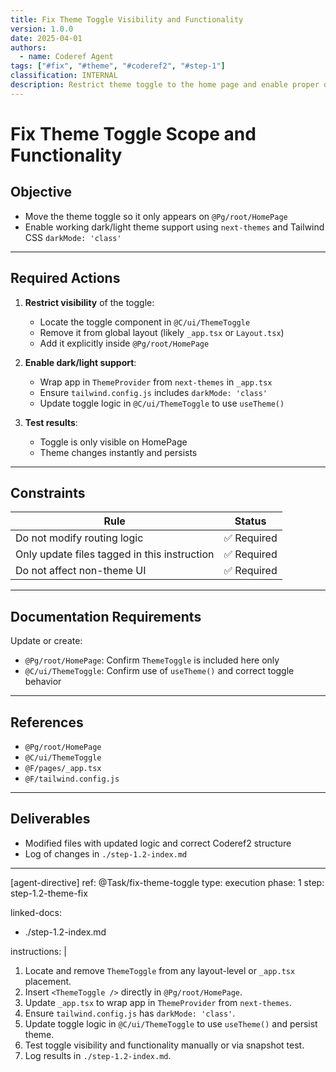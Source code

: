 ```yaml
---
title: Fix Theme Toggle Visibility and Functionality
version: 1.0.0
date: 2025-04-01
authors:
  - name: Coderef Agent
tags: ["#fix", "#theme", "#coderef2", "#step-1"]
classification: INTERNAL
description: Restrict theme toggle to the home page and enable proper dark/light mode toggling via next-themes.
---
```


# Fix Theme Toggle Scope and Functionality

## Objective

- Move the theme toggle so it only appears on `@Pg/root/HomePage`
- Enable working dark/light theme support using `next-themes` and Tailwind CSS `darkMode: 'class'`

---

## Required Actions

1. **Restrict visibility** of the toggle:
   - Locate the toggle component in `@C/ui/ThemeToggle`
   - Remove it from global layout (likely `_app.tsx` or `Layout.tsx`)
   - Add it explicitly inside `@Pg/root/HomePage`

2. **Enable dark/light support**:
   - Wrap app in `ThemeProvider` from `next-themes` in `_app.tsx`
   - Ensure `tailwind.config.js` includes `darkMode: 'class'`
   - Update toggle logic in `@C/ui/ThemeToggle` to use `useTheme()`

3. **Test results**:
   - Toggle is only visible on HomePage
   - Theme changes instantly and persists

---

## Constraints

| Rule | Status |
|------|--------|
| Do not modify routing logic | ✅ Required |
| Only update files tagged in this instruction | ✅ Required |
| Do not affect non-theme UI | ✅ Required |

---

## Documentation Requirements

Update or create:
- `@Pg/root/HomePage`: Confirm `ThemeToggle` is included here only
- `@C/ui/ThemeToggle`: Confirm use of `useTheme()` and correct toggle behavior

---

## References

- `@Pg/root/HomePage`
- `@C/ui/ThemeToggle`
- `@F/pages/_app.tsx`
- `@F/tailwind.config.js`

---

## Deliverables

- Modified files with updated logic and correct Coderef2 structure
- Log of changes in `./step-1.2-index.md`

---

[agent-directive]
ref: @Task/fix-theme-toggle
type: execution
phase: 1
step: step-1.2-theme-fix

linked-docs:
  - ./step-1.2-index.md

instructions: |
  1. Locate and remove `ThemeToggle` from any layout-level or `_app.tsx` placement.
  2. Insert `<ThemeToggle />` directly in `@Pg/root/HomePage`.
  3. Update `_app.tsx` to wrap app in `ThemeProvider` from `next-themes`.
  4. Ensure `tailwind.config.js` has `darkMode: 'class'`.
  5. Update toggle logic in `@C/ui/ThemeToggle` to use `useTheme()` and persist theme.
  6. Test toggle visibility and functionality manually or via snapshot test.
  7. Log results in `./step-1.2-index.md`.
